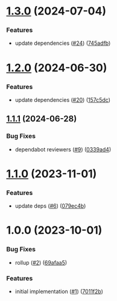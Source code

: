 # [1.3.0](https://github.com/promotedai/browser-impression-tracker/compare/v1.2.0...v1.3.0) (2024-07-04)


### Features

* update dependencies ([#24](https://github.com/promotedai/browser-impression-tracker/issues/24)) ([745adfb](https://github.com/promotedai/browser-impression-tracker/commit/745adfba1439ed6d2e8677424d9cb4615216a43a))

# [1.2.0](https://github.com/promotedai/browser-impression-tracker/compare/v1.1.1...v1.2.0) (2024-06-30)


### Features

* update dependencies ([#20](https://github.com/promotedai/browser-impression-tracker/issues/20)) ([157c5dc](https://github.com/promotedai/browser-impression-tracker/commit/157c5dc91a7af085ee4825bc5d1a13457db284d9))

## [1.1.1](https://github.com/promotedai/browser-impression-tracker/compare/v1.1.0...v1.1.1) (2024-06-28)


### Bug Fixes

* dependabot reviewers ([#9](https://github.com/promotedai/browser-impression-tracker/issues/9)) ([0339ad4](https://github.com/promotedai/browser-impression-tracker/commit/0339ad4477d9fb2153f33b72028e5436897d8c3c))

# [1.1.0](https://github.com/promotedai/browser-impression-tracker/compare/v1.0.0...v1.1.0) (2023-11-01)


### Features

* update deps ([#6](https://github.com/promotedai/browser-impression-tracker/issues/6)) ([079ec4b](https://github.com/promotedai/browser-impression-tracker/commit/079ec4bd8f8211c4253c61802ab5c0e81c074276))

# 1.0.0 (2023-10-01)


### Bug Fixes

* rollup ([#2](https://github.com/promotedai/browser-impression-tracker/issues/2)) ([69afaa5](https://github.com/promotedai/browser-impression-tracker/commit/69afaa50a4a6bb009632c52ffcf061aa85906c74))


### Features

* initial implementation ([#1](https://github.com/promotedai/browser-impression-tracker/issues/1)) ([7011f2b](https://github.com/promotedai/browser-impression-tracker/commit/7011f2b07fe7e025f3fa768d128a77dcf5288478))
